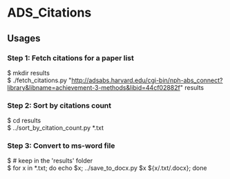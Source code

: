 # ADS_Citations

## Usages

### Step 1: Fetch citations for a paper list  
$ mkdir results  
$ ./fetch_citations.py "http://adsabs.harvard.edu/cgi-bin/nph-abs_connect?library&libname=achievement-3-methods&libid=44cf02882f" results  

### Step 2: Sort by citations count  
$ cd results  
$ ../sort_by_citation_count.py *.txt  

### Step 3: Convert to ms-word file  
$ # keep in the 'results' folder  
$ for x in *.txt; do echo $x; ../save_to_docx.py $x ${x/.txt/.docx}; done  
